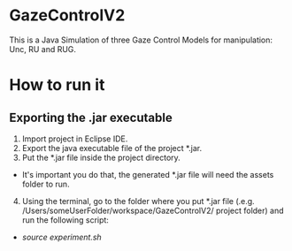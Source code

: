 GazeControlV2
=============

This is a Java Simulation of three Gaze Control Models for manipulation: Unc, RU and RUG.


# How to run it

## Exporting the .jar executable

1. Import project in Eclipse IDE.
2. Export the java executable file of the project *.jar.
3. Put the *.jar file inside the project directory.
*  It's important you do that, the generated *.jar file will need the assets folder to run.
4. Using the terminal, go to the folder where you put *.jar file (.e.g. /Users/someUserFolder/workspace/GazeControlV2/ project folder) and run the following script:
*   *source experiment.sh*
